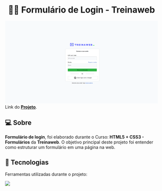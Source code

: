 <h1 align="center">👨‍💻 Formulário de Login - Treinaweb </h1>

![Projeto-tw](img/projeto-tw.png)
Link do **[Projeto]()**.

## 💻 Sobre
**Formulário de login**, foi elaborado durante o Curso: **HTML5 + CSS3 - Formulários** da **Treinaweb**.
O objetivo principal deste projeto foi entender como estruturar um formulário em uma página na web. 

## 🚀 Tecnologias
Ferramentas utilizadas durante o projeto:

<img src="https://skillicons.dev/icons?i=html,css">